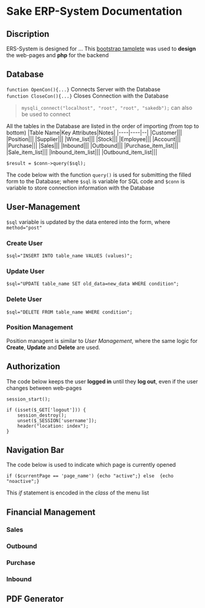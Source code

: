 # Sake ERP-System Documentation

## Discription
ERS-System is designed for ...
This [bootstrap tamplete](https://zuramai.github.io/mazer/) was used to **design** the web-pages and **php** for the backend

## Database

`function OpenCon(){...}` Connects Server with the Database </br>
`function CloseCon(){...}` Closes Connection with the Database
> `mysqli_connect("localhost", "root", "root", "sakedb");` can also be used to connect

All the tables in the Database are listed in the order of importing (from top to bottom)
|Table Name|Key Attributes|Notes|
|----|----|--|
|Customer|||
|Position|||
|Supplier|||
|Wine_list|||
|Stock|||
|Employee|||
|Account|||
|Purchase|||
|Sales|||
|Inbound|||
|Outbound|||
|Purchase_item_list|||
|Sale_item_list|||
|Inbound_item_list|||
|Outbound_item_list|||

```
$result = $conn->query($sql);
```

The code below with the function `query()` is used for submitting the filled form to the Database; where `$sql` is variable for SQL code and `$conn` is variable to store connection information with the Database

## User-Management
`$sql` variable is updated by the data entered into the form, where `method="post"` 
### Create User
```
$sql="INSERT INTO table_name VALUES (values)";
```

### Update User
`$sql="UPDATE table_name SET old_data=new_data WHERE condition";`

### Delete User
```
$sql="DELETE FROM table_name WHERE condition";
```
### Position Management
Position managent is similar to *User Management*, where the same logic for **Create**, **Update** and **Delete** are used. 


## Authorization

The code below keeps the user **logged in** until they **log out**, even if the user changes between web-pages 
```
session_start();

if (isset($_GET['logout'])) {
  	session_destroy();
  	unset($_SESSION['username']);
  	header("location: index");
} 
```

## Navigation Bar

The code below is used to indicate which page is currently opened
```
if ($currentPage == 'page_name') {echo "active";} else  {echo "noactive";}
```
This *if* statement is encoded in the *class* of the menu list
## Financial Management

###  Sales 

### Outbound

### Purchase

### Inbound


## PDF Generator